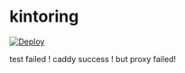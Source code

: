 # kintoring
[![Deploy](https://www.herokucdn.com/deploy/button.png)](https://dashboard.heroku.com/new?template=https://github.com/hongchenvpn/mixcaddy2-ok)  

test failed !
caddy success !
but proxy failed!
